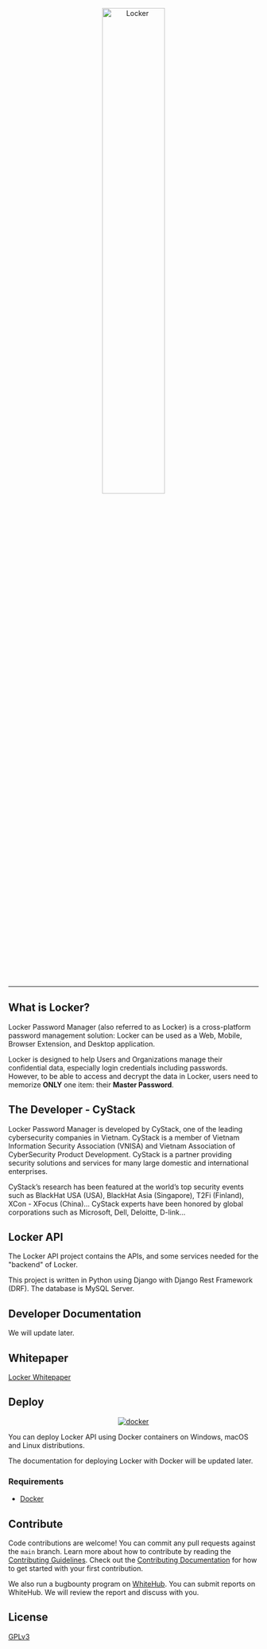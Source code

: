 <p align="center">
  <img src="https://locker.io/_nuxt/img/logo_black.bb39b9c.svg" alt="Locker" width="50%"/>
</p>

-------------------

## What is Locker?

Locker Password Manager (also referred to as Locker) is a cross-platform password management solution: Locker can be 
used as a Web, Mobile, Browser Extension, and Desktop application.

Locker is designed to help Users and Organizations manage their confidential data, especially login credentials 
including passwords. However, to be able to access and decrypt the data in Locker, users need to memorize **ONLY** one 
item: their **Master Password**.

## The Developer - CyStack

Locker Password Manager is developed by CyStack, one of the leading cybersecurity companies in Vietnam. 
CyStack is a member of Vietnam Information Security Association (VNISA) and Vietnam Association of CyberSecurity 
Product Development. CyStack is a partner providing security solutions and services for many large domestic and 
international enterprises.

CyStack’s research has been featured at the world’s top security events such as BlackHat USA (USA), 
BlackHat Asia (Singapore), T2Fi (Finland), XCon - XFocus (China)... CyStack experts have been honored by global 
corporations such as Microsoft, Dell, Deloitte, D-link...

## Locker API

The Locker API project contains the APIs, and some services needed for the "backend" of Locker.

This project is written in Python using Django with Django Rest Framework (DRF). The database is MySQL Server.


## Developer Documentation

We will update later.

## Whitepaper

[Locker Whitepaper](https://locker.io/whitepaper)

## Deploy

<p align="center">
  <a href="https://hub.docker.com/u/bitwarden/" target="_blank">
    <img src="https://i.imgur.com/SZc8JnH.png" alt="docker" />
  </a>
</p>

You can deploy Locker API using Docker containers on Windows, macOS and Linux distributions.

The documentation for deploying Locker with Docker will be updated later.

### Requirements

- [Docker](https://www.docker.com/community-edition#/download)

## Contribute

Code contributions are welcome! You can commit any pull requests against the `main` branch. 
Learn more about how to contribute by reading the [Contributing Guidelines](). 
Check out the [Contributing Documentation]() for how to get started with your first contribution.

We also run a bugbounty program on [WhiteHub](https://whitehub.net/programs/locker). You can submit reports on WhiteHub.
We will review the report and discuss with you.


## License

[GPLv3](./LICENSE)